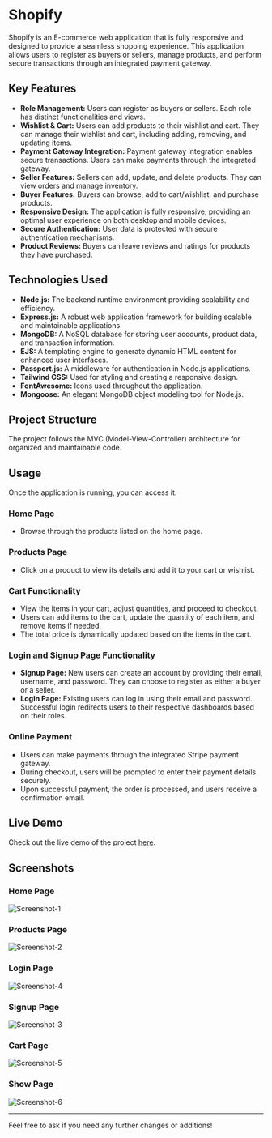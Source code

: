 # Shopify

Shopify is an E-commerce web application that is fully responsive and designed to provide a seamless shopping experience. This application allows users to register as buyers or sellers, manage products, and perform secure transactions through an integrated payment gateway.

## Key Features

- **Role Management:** Users can register as buyers or sellers. Each role has distinct functionalities and views.
- **Wishlist & Cart:** Users can add products to their wishlist and cart. They can manage their wishlist and cart, including adding, removing, and updating items.
- **Payment Gateway Integration:** Payment gateway integration enables secure transactions. Users can make payments through the integrated gateway.
- **Seller Features:** Sellers can add, update, and delete products. They can view orders and manage inventory.
- **Buyer Features:** Buyers can browse, add to cart/wishlist, and purchase products.
- **Responsive Design:** The application is fully responsive, providing an optimal user experience on both desktop and mobile devices.
- **Secure Authentication:** User data is protected with secure authentication mechanisms.
- **Product Reviews:** Buyers can leave reviews and ratings for products they have purchased.

## Technologies Used

- **Node.js:** The backend runtime environment providing scalability and efficiency.
- **Express.js:** A robust web application framework for building scalable and maintainable applications.
- **MongoDB:** A NoSQL database for storing user accounts, product data, and transaction information.
- **EJS:** A templating engine to generate dynamic HTML content for enhanced user interfaces.
- **Passport.js:** A middleware for authentication in Node.js applications.
- **Tailwind CSS:** Used for styling and creating a responsive design.
- **FontAwesome:** Icons used throughout the application.
- **Mongoose:** An elegant MongoDB object modeling tool for Node.js.

## Project Structure

The project follows the MVC (Model-View-Controller) architecture for organized and maintainable code.

## Usage

Once the application is running, you can access it. 

### Home Page
- Browse through the products listed on the home page.

### Products Page
- Click on a product to view its details and add it to your cart or wishlist.

### Cart Functionality
- View the items in your cart, adjust quantities, and proceed to checkout.
- Users can add items to the cart, update the quantity of each item, and remove items if needed.
- The total price is dynamically updated based on the items in the cart.

### Login and Signup Page Functionality
- **Signup Page:** New users can create an account by providing their email, username, and password. They can choose to register as either a buyer or a seller.
- **Login Page:** Existing users can log in using their email and password. Successful login redirects users to their respective dashboards based on their roles.

### Online Payment
- Users can make payments through the integrated Stripe payment gateway.
- During checkout, users will be prompted to enter their payment details securely.
- Upon successful payment, the order is processed, and users receive a confirmation email.

## Live Demo

Check out the live demo of the project [here](https://your-live-demo-link.com).

## Screenshots

### Home Page
![Screenshot-1](https://github.com/IntjarMansuri/Shopify-Ecommerce-Web-Application/assets/139264242/79c27ea5-f748-46a8-8828-1611a6058451)

### Products Page
![Screenshot-2](https://github.com/IntjarMansuri/Shopify-Ecommerce-Web-Application/assets/139264242/21e453c2-3aa8-489e-86d9-b428b1b456fc)

### Login Page
![Screenshot-4](https://github.com/IntjarMansuri/Shopify-Ecommerce-Web-Application/assets/139264242/398a7fd5-9594-4afd-bc23-60455e629ab3)

### Signup Page
![Screenshot-3](https://github.com/IntjarMansuri/Shopify-Ecommerce-Web-Application/assets/139264242/ff214291-d8ce-4184-ba50-52ec8d9d0ce2)

### Cart Page
![Screenshot-5](https://github.com/IntjarMansuri/Shopify-Ecommerce-Web-Application/assets/139264242/00d96d55-7e1c-4aa7-b63f-7f4c29f09c24)

### Show Page
![Screenshot-6](https://github.com/IntjarMansuri/Shopify-Ecommerce-Web-Application/assets/139264242/15969889-f1a6-4794-8c95-29cdf124b9a2)

---
Feel free to ask if you need any further changes or additions!

